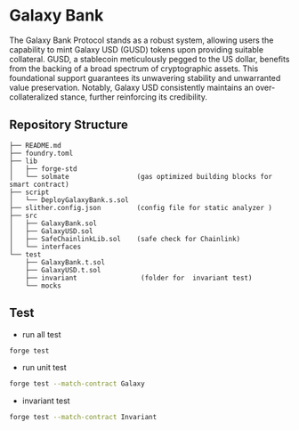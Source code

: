 
# Galaxy Bank

The Galaxy Bank Protocol stands as a robust system, allowing users the capability to mint Galaxy USD (GUSD) tokens upon providing suitable collateral. GUSD, a stablecoin meticulously pegged to the US dollar, benefits from the backing of a broad spectrum of cryptographic assets. This foundational support guarantees its unwavering stability and unwarranted value preservation. Notably, Galaxy USD consistently maintains an over-collateralized stance, further reinforcing its credibility.

## Repository Structure


```
├── README.md
├── foundry.toml
├── lib
│   ├── forge-std
│   └── solmate                 (gas optimized building blocks for smart contract)
├── script
│   └── DeployGalaxyBank.s.sol  
├── slither.config.json         (config file for static analyzer )
├── src
│   ├── GalaxyBank.sol          
│   ├── GalaxyUSD.sol
│   ├── SafeChainlinkLib.sol    (safe check for Chainlink)
│   └── interfaces              
└── test
    ├── GalaxyBank.t.sol        
    ├── GalaxyUSD.t.sol
    ├── invariant                (folder for  invariant test)
    └── mocks

```

## Test

- run all test
```Bash
forge test
```

- run unit test
```Bash
forge test --match-contract Galaxy
```

- invariant test
```bash
forge test --match-contract Invariant
```

